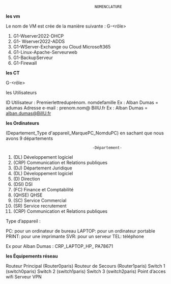 
                                           NOMENCLATURE


**les vm**


Le nom de VM est crée de la manière suivante :
G<x>-<Nomdelavm><rôle>

1) G1-Wserver2022-DHCP
2)  G1- Wserver2022-ADDS
3)  G1-WServer-Exchange ou Cloud Microsoft365
4) G1-Linux-Apache-Serveurweb
5) G1-BackupServeur
6) G1-Firewall

   

**les CT**

G<x>-<Nomduct><rôle>

les Utilisateurs

ID Utilisateur : Premierlettreduprénom. nomdefamille 
Ex : Alban Dumas = adumas
Adresse e-mail : prenom.nom@ BillU.fr
Ex : Alban Dumas = alban.dumas@BillU.fr




**les Ordinateurs**

(Departement_Type d'appareil_MarquePC_NomduPC) en sachant que nous avons 9 départements

                                          -Département-
1) (DL)   Développement logiciel
2) (CRP) Communication et Relations publiques
3) (DJ)    Département Juridique
4) (DL)   Développement logiciel
5) (D)      Direction
6) (DSI)   DSI
7) (FC)    Finance et Comptabilité
8) (QHSE) QHSE
9) (SC)    Service Commercial
10) (SR)     Service recrutement
11) (CRP)  Communication et Relations publiques

Type d’appareil : 

PC: pour un ordinateur de bureau
LAPTOP: pour un ordinateur portable
PRINT: pour une imprimante
SVR: pour un serveur
TEL: téléphone

Ex pour Alban Dumas : CRP_LAPTOP_HP_ PA78671

**les Équipements réseau**

Routeur Principal (Router0paris)
Routeur de Secours (Router1paris)
Switch 1 (switch0paris)
Switch 2 (switch1paris)
Switch 3 (switch2paris)
Point d’acces wifi
Serveur VPN
